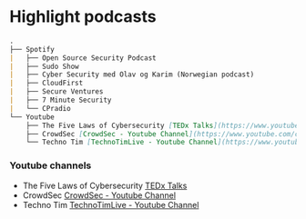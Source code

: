 # Highlight podcasts
```md
.
├── Spotify
|   ├── Open Source Security Podcast
|   ├── Sudo Show
|   ├── Cyber Security med Olav og Karim (Norwegian podcast)
|   ├── CloudFirst
|   ├── Secure Ventures
|   ├── 7 Minute Security
|   └── CPradio
└── Youtube
    ├── The Five Laws of Cybersecurity [TEDx Talks](https://www.youtube.com/watch?v=_nVq7f26-Uo)
    ├── CrowdSec [CrowdSec - Youtube Channel](https://www.youtube.com/channel/UCKhMjrV_Y2ws3gTW-SsxFkA)
    └── Techno Tim [TechnoTimLive - Youtube Channel](https://www.youtube.com/c/TechnoTimLive)
```

### Youtube channels
- The Five Laws of Cybersecurity [TEDx Talks](https://www.youtube.com/watch?v=_nVq7f26-Uo)
- CrowdSec [CrowdSec - Youtube Channel](https://www.youtube.com/channel/UCKhMjrV_Y2ws3gTW-SsxFkA)
- Techno Tim [TechnoTimLive - Youtube Channel](https://www.youtube.com/c/TechnoTimLive)